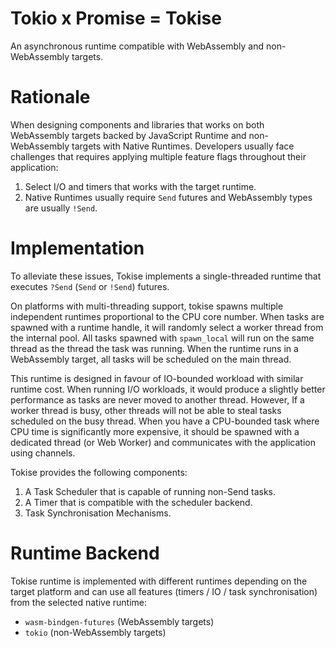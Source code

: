 # Tokio x Promise = Tokise

An asynchronous runtime compatible with WebAssembly and non-WebAssembly targets.

# Rationale

When designing components and libraries that works on both WebAssembly targets backed by
JavaScript Runtime and non-WebAssembly targets with Native Runtimes. Developers usually face
challenges that requires applying multiple feature flags throughout their application:

1. Select I/O and timers that works with the target runtime.
2. Native Runtimes usually require `Send` futures and WebAssembly types are usually `!Send`.

# Implementation

To alleviate these issues, Tokise implements a single-threaded runtime that executes `?Send`
(`Send` or `!Send`) futures.

On platforms with multi-threading support, tokise spawns multiple independent runtimes proportional
to the CPU core number. When tasks are spawned with a runtime handle, it will randomly select a
worker thread from the internal pool. All tasks spawned with `spawn_local` will run on the same thread
as the thread the task was running. When the runtime runs in a WebAssembly target, all
tasks will be scheduled on the main thread.

This runtime is designed in favour of IO-bounded workload with similar runtime cost.
When running I/O workloads, it would produce a slightly better performance as tasks are
never moved to another thread. However, If a worker thread is busy,
other threads will not be able to steal tasks scheduled on the busy thread.
When you have a CPU-bounded task where CPU time is significantly
more expensive, it should be spawned with a dedicated thread (or Web Worker) and communicates
with the application using channels.

Tokise provides the following components:

1. A Task Scheduler that is capable of running non-Send tasks.
2. A Timer that is compatible with the scheduler backend.
3. Task Synchronisation Mechanisms.

# Runtime Backend

Tokise runtime is implemented with different runtimes depending on the target platform and can use
all features (timers / IO / task synchronisation) from the selected native runtime:

- `wasm-bindgen-futures` (WebAssembly targets)
- `tokio` (non-WebAssembly targets)

